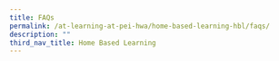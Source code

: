 ```yaml
---
title: FAQs
permalink: /at-learning-at-pei-hwa/home-based-learning-hbl/faqs/
description: ""
third_nav_title: Home Based Learning
---
```


